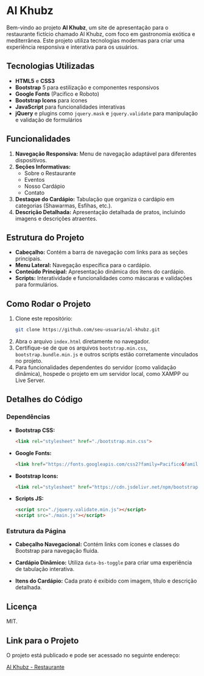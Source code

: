# Al Khubz

Bem-vindo ao projeto **Al Khubz**, um site de apresentação para o restaurante 
fictício chamado Al Khubz, com foco em gastronomia exótica e mediterrânea. Este projeto utiliza tecnologias modernas para criar uma experiência responsiva e interativa para os usuários.

## Tecnologias Utilizadas
- **HTML5** e **CSS3**
- **Bootstrap** 5 para estilização e componentes responsivos
- **Google Fonts** (Pacifico e Roboto)
- **Bootstrap Icons** para ícones
- **JavaScript** para funcionalidades interativas
- **jQuery** e plugins como `jquery.mask` e `jquery.validate` para manipulação e validação de formulários

## Funcionalidades
1. **Navegação Responsiva:** Menu de navegação adaptável para diferentes dispositivos.
2. **Seções Informativas:** 
   - Sobre o Restaurante
   - Eventos
   - Nosso Cardápio
   - Contato
3. **Destaque do Cardápio:** Tabulação que organiza o cardápio em categorias (Shawarmas, Esfihas, etc.).
4. **Descrição Detalhada:** Apresentação detalhada de pratos, incluindo imagens e descrições atraentes.

## Estrutura do Projeto
- **Cabeçalho:** Contém a barra de navegação com links para as seções principais.
- **Menu Lateral:** Navegação específica para o cardápio.
- **Conteúdo Principal:** Apresentação dinâmica dos itens do cardápio.
- **Scripts:** Interatividade e funcionalidades como máscaras e validações para formulários.

## Como Rodar o Projeto
1. Clone este repositório:
   ```bash
   git clone https://github.com/seu-usuario/al-khubz.git
   ```
2. Abra o arquivo `index.html` diretamente no navegador.
3. Certifique-se de que os arquivos `bootstrap.min.css`, `bootstrap.bundle.min.js` e outros scripts estão corretamente vinculados no projeto.
4. Para funcionalidades dependentes do servidor (como validação dinâmica), hospede o projeto em um servidor local, como XAMPP ou Live Server.

## Detalhes do Código
### Dependências
- **Bootstrap CSS:**
  ```html
  <link rel="stylesheet" href="./bootstrap.min.css">
  ```
- **Google Fonts:**
  ```html
  <link href="https://fonts.googleapis.com/css2?family=Pacifico&family=Roboto:ital,wght@0,100;1,900&display=swap" rel="stylesheet">
  ```
- **Bootstrap Icons:**
  ```html
  <link rel="stylesheet" href="https://cdn.jsdelivr.net/npm/bootstrap-icons@1.11.3/font/bootstrap-icons.min.css">
  ```
- **Scripts JS:**
  ```html
  <script src="./jquery.validate.min.js"></script>
  <script src="./main.js"></script>
  ```

### Estrutura da Página
- **Cabeçalho Navegacional:**
  Contém links com ícones e classes do Bootstrap para navegação fluida.

- **Cardápio Dinâmico:**
  Utiliza `data-bs-toggle` para criar uma experiência de tabulação interativa.

- **Itens do Cardápio:**
  Cada prato é exibido com imagem, título e descrição detalhada.

## Licença
MIT.

## Link para o Projeto

O projeto está publicado e pode ser acessado no seguinte endereço:

[Al Khubz - Restaurante ](https://projeto-al-khubz.vercel.app/)
